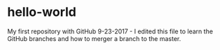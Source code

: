 # hello-world
My first repository with GitHub
9-23-2017 - I edited this file to learn the GitHub branches and how to merger a branch to the master.
